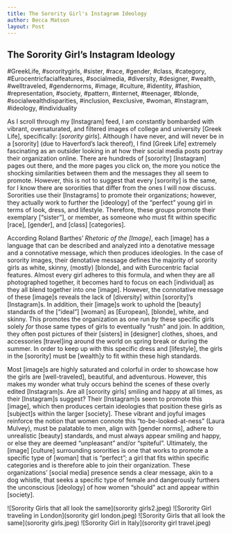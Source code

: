 ```yaml
---
title: The Sorority Girl's Instagram Ideology
author: Becca Matson
layout: Post
---
```


## The Sorority Girl’s Instagram Ideology

#GreekLife, #sororitygirls, #sister, #race, #gender, #class, #category, #Eurocentricfacialfeatures, #socialmedia, #diversity, #designer, #wealth, #welltraveled, #gendernorms, #image, #culture, #identity, #fashion, #representation, #society, #pattern, #internet, #teenager, #blonde, #socialwealthdisparities, #inclusion, #exclusive, #woman, #Instagram, #ideology, #individuality 

As I scroll through my [Instagram] feed, I am constantly bombarded with vibrant, oversaturated, and filtered images of college and university [Greek Life], specifically: [*sorority girls*]. Although I have never, and will never be in a [sorority] (due to Haverford’s lack thereof), I find [Greek Life] extremely fascinating as an outsider looking in at how their social media posts portray their organization online. There are hundreds of [sorority] [Instagram] pages out there, and the more pages you click on, the more you notice the shocking similarities between them and the messages they all seem to promote. However, this is not to suggest that every [sorority] is the same, for I know there are sororities that differ from the ones I will now discuss. Sororities use their [Instagrams] to promote their organizations; however, they actually work to further the [ideology] of the “perfect” young girl in terms of look, dress, and lifestyle. Therefore, these groups promote their exemplary [“sister”], or member, as someone who must fit within specific [race], [gender], and [class] [categories].  

According Roland Barthes’ *Rhetoric of the [Image]*, each [image] has a language that can be described and analyzed into a denotative message and a connotative message, which then produces ideologies. In the case of sorority images, their denotative message defines the majority of sorority girls as white, skinny, (mostly) [blonde], and with Eurocentric facial features. Almost every girl adheres to this formula, and when they are all photographed together, it becomes hard to focus on each [individual] as they all blend together into one [image]. However, the connotative message of these [image]s reveals the lack of [diversity] within [sorority]’s [Instagram]s. In addition, their [image]s work to uphold the [beauty] standards of the [“ideal”] [woman] as [European], [blonde], white, and skinny. This promotes the organization as one run *by* these specific girls solely *for* those same types of girls to eventually “rush” and join. In addition, they often post pictures of their [sisters] in [designer] clothes, shoes, and accessories [travel]ing around the world on spring break or during the summer. In order to keep up with this specific dress and [lifestyle], the girls in the [sorority] must be [wealth]y to fit within these high standards. 

Most [image]s are highly saturated and colorful in order to showcase how the girls are [well-traveled], beautiful, and adventurous. However, this makes my wonder what truly occurs behind the scenes of these overly edited [Instagram]s. Are all [sorority girls] smiling and happy at all times, as their [Instagram]s suggest? Their [Instagram]s seem to promote this [image], which then produces certain ideologies that position these girls as [subject]s within the larger [society]. These vibrant and joyful images reinforce the notion that women connote this “to-be-looked-at-ness” (Laura Mulvey), must be palatable to men, align with [gender norms], adhere to unrealistic [beauty] standards, and must always appear smiling and happy, or else they are deemed “unpleasant” and/or “spiteful”. Ultimately, the [image] [culture] surrounding sororities is one that works to promote a specific type of [woman] that is “perfect”; a girl that fits within specific categories and is therefore able to join their organization. These organizations’ [social media] presence sends a clear message, akin to a dog whistle, that seeks a specific type of female and dangerously furthers the unconscious [ideology] of how women “should” act and appear within [society].

![Sorority Girls that all look the same](sorority girls2.jpeg)
![Sorority Girl traveling in London](sorority girl london.jpeg)
![Sorority Girls that all look the same](sorority girls.jpeg)
![Sorority Girl in Italy](sorority girl travel.jpeg) 
